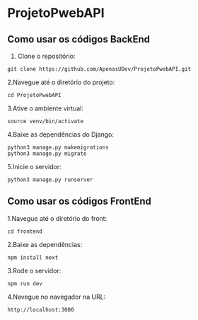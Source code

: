 # ProjetoPwebAPI

## Como usar os códigos BackEnd

1. Clone o repositório:
```
git clone https://github.com/ApenasUDev/ProjetoPwebAPI.git
```
2.Navegue até o diretório do projeto:
```
cd ProjetoPwebAPI
```
3.Ative o ambiente virtual:
```
source venv/bin/activate
```
4.Baixe as dependências do Django:
```
python3 manage.py makemigrations
python3 manage.py migrate
```
5.Inicie o servidor:
```
python3 manage.py runserver
```
## Como usar os códigos FrontEnd

1.Navegue até o diretório do front:

```
cd frontend
```
2.Baixe as dependências:
```
npm install next
```
3.Rode o servidor:
```
npm run dev
```
4.Navegue no navegador na URL:
```
http://localhost:3000
```